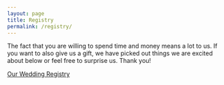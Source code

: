 ```yaml
---
layout: page
title: Registry
permalink: /registry/
---
```


The fact that you are willing to spend time and money means a lot to us. If you want to also give us a gift, we have picked out things we are excited about below or feel free to surprise us. Thank you!

<a class="zola-registry-embed" href="www.zola.com/registry/boandwhit" data-registry-key="boandwhit">Our Wedding Registry</a><script>!function(e,t,n){var s,a=e.getElementsByTagName(t)[0];e.getElementById(n)||(s=e.createElement(t),s.id=n,s.async=!0,s.src="https://widget.zola.com/js/widget.js",a.parentNode.insertBefore(s,a))}(document,"script","zola-wjs");</script>

